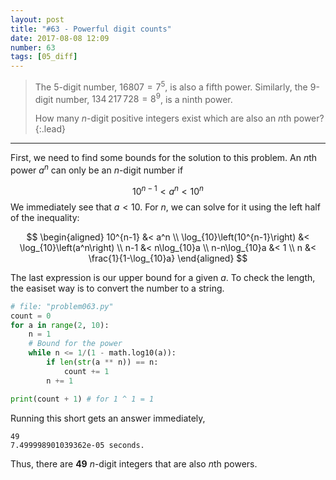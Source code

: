 ```yaml
---
layout: post
title: "#63 - Powerful digit counts"
date: 2017-08-08 12:09
number: 63
tags: [05_diff]
---
```

> The 5-digit number, $16807=7^5$, is also a fifth power. Similarly, the 9-digit number, $134\,217\,728=8^9$, is a ninth power.
> 
> How many $n$-digit positive integers exist which are also an $n$th power?
{:.lead}
* * *

First, we need to find some bounds for the solution to this problem. An $n$th power $a^n$ can only be an $n$-digit number if

$$
10^{n-1}<a^n<10^n
$$
We immediately see that $a<10$. For $n$, we can solve for it using the left half of the inequality:

$$
\begin{aligned}
10^{n-1} &< a^n
\\
\log_{10}\left(10^{n-1}\right) &< \log_{10}\left(a^n\right)
\\
n-1 &< n\log_{10}a
\\
n-n\log_{10}a &< 1
\\
n &< \frac{1}{1-\log_{10}a}
\end{aligned}
$$

The last expression is our upper bound for a given $a$. To check the length, the easiset way is to convert the number to a string.
```python
# file: "problem063.py"
count = 0
for a in range(2, 10):
    n = 1
    # Bound for the power
    while n <= 1/(1 - math.log10(a)):
        if len(str(a ** n)) == n:
            count += 1
        n += 1

print(count + 1) # for 1 ^ 1 = 1
```
Running this short gets an answer immediately,
```
49
7.499998901039362e-05 seconds.
```
Thus, there are **49** $n$-digit integers that are also $n$th powers.